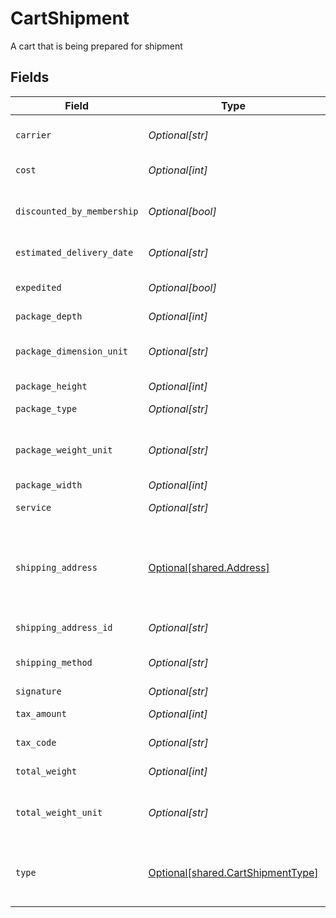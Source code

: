 # CartShipment

A cart that is being prepared for shipment


## Fields

| Field                                                                                   | Type                                                                                    | Required                                                                                | Description                                                                             | Example                                                                                 |
| --------------------------------------------------------------------------------------- | --------------------------------------------------------------------------------------- | --------------------------------------------------------------------------------------- | --------------------------------------------------------------------------------------- | --------------------------------------------------------------------------------------- |
| `carrier`                                                                               | *Optional[str]*                                                                         | :heavy_minus_sign:                                                                      | The name of the carrier selected.                                                       | FedEx                                                                                   |
| `cost`                                                                                  | *Optional[int]*                                                                         | :heavy_minus_sign:                                                                      | The cost in cents.                                                                      | 770                                                                                     |
| `discounted_by_membership`                                                              | *Optional[bool]*                                                                        | :heavy_minus_sign:                                                                      | Defines if shopper has a membership discount.                                           | false                                                                                   |
| `estimated_delivery_date`                                                               | *Optional[str]*                                                                         | :heavy_minus_sign:                                                                      | The estimated delivery date.                                                            | 08-30-2022                                                                              |
| `expedited`                                                                             | *Optional[bool]*                                                                        | :heavy_minus_sign:                                                                      | True if shipment is expedited.                                                          | false                                                                                   |
| `package_depth`                                                                         | *Optional[int]*                                                                         | :heavy_minus_sign:                                                                      | The depth.                                                                              | 90                                                                                      |
| `package_dimension_unit`                                                                | *Optional[str]*                                                                         | :heavy_minus_sign:                                                                      | The unit of measurement for an item's dimensions.                                       | cm                                                                                      |
| `package_height`                                                                        | *Optional[int]*                                                                         | :heavy_minus_sign:                                                                      | The height.                                                                             | 103                                                                                     |
| `package_type`                                                                          | *Optional[str]*                                                                         | :heavy_minus_sign:                                                                      | The type of package.                                                                    | A big package.                                                                          |
| `package_weight_unit`                                                                   | *Optional[str]*                                                                         | :heavy_minus_sign:                                                                      | The unit of measurement for an item's weight.                                           | kg                                                                                      |
| `package_width`                                                                         | *Optional[int]*                                                                         | :heavy_minus_sign:                                                                      | The width.                                                                              | 222                                                                                     |
| `service`                                                                               | *Optional[str]*                                                                         | :heavy_minus_sign:                                                                      | The service name.                                                                       | Option 1                                                                                |
| `shipping_address`                                                                      | [Optional[shared.Address]](undefined/models/shared/address.md)                          | :heavy_minus_sign:                                                                      | The Address object is used for billing, shipping, and physical store address use cases. |                                                                                         |
| `shipping_address_id`                                                                   | *Optional[str]*                                                                         | :heavy_minus_sign:                                                                      | ID for billing address                                                                  | addres-1                                                                                |
| `shipping_method`                                                                       | *Optional[str]*                                                                         | :heavy_minus_sign:                                                                      | The name of the shipping method.                                                        | Unknown                                                                                 |
| `signature`                                                                             | *Optional[str]*                                                                         | :heavy_minus_sign:                                                                      | The signature.                                                                          | a1B2s3dC4f5g5D6hj6E7k8F9l0                                                              |
| `tax_amount`                                                                            | *Optional[int]*                                                                         | :heavy_minus_sign:                                                                      | Tax amount in cents.                                                                    | 230                                                                                     |
| `tax_code`                                                                              | *Optional[str]*                                                                         | :heavy_minus_sign:                                                                      | The relevant tax code.                                                                  | tax-12345                                                                               |
| `total_weight`                                                                          | *Optional[int]*                                                                         | :heavy_minus_sign:                                                                      | The total weight.                                                                       | 55                                                                                      |
| `total_weight_unit`                                                                     | *Optional[str]*                                                                         | :heavy_minus_sign:                                                                      | The unit of measurement for an item's weight.                                           | kg                                                                                      |
| `type`                                                                                  | [Optional[shared.CartShipmentType]](undefined/models/shared/cartshipmenttype.md)        | :heavy_minus_sign:                                                                      | The type corresponding to this shipment, if applicable.                                 | door_delivery                                                                           |